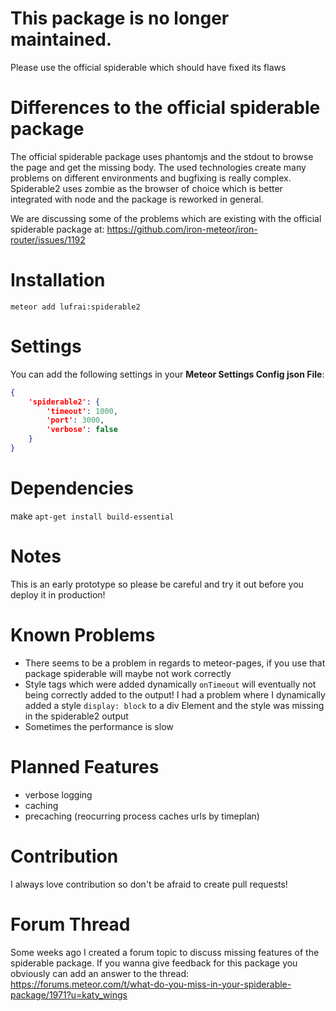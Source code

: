 # This package is no longer maintained. 
Please use the official spiderable which should have fixed its flaws

# Differences to the official spiderable package
The official spiderable package uses phantomjs and the stdout to browse the page and get the missing body. The used technologies create many problems on different environments and bugfixing is really complex. Spiderable2 uses zombie as the browser of choice which is better integrated with node and the package is reworked in general.

We are discussing some of the problems which are existing with the official spiderable package at:
https://github.com/iron-meteor/iron-router/issues/1192

# Installation
`meteor add lufrai:spiderable2`

# Settings
You can add the following settings in your **Meteor Settings Config json File**:
```json
{
	'spiderable2': {
		'timeout': 1000,
		'port': 3000,
		'verbose': false
	}
}
```

# Dependencies
make `apt-get install build-essential`

# Notes
This is an early prototype so please be careful and try it out before you deploy it in production!

# Known Problems
- There seems to be a problem in regards to meteor-pages, if you use that package spiderable will maybe not work correctly
- Style tags which were added dynamically `onTimeout` will eventually not being correctly added to the output! I had a problem where I dynamically added a style `display: block` to a div Element and the style was missing in the spiderable2 output
- Sometimes the performance is slow

# Planned Features
- verbose logging
- caching
- precaching (reocurring process caches urls by timeplan)

# Contribution
I always love contribution so don't be afraid to create pull requests!

# Forum Thread
Some weeks ago I created a forum topic to discuss missing features of the spiderable package. If you wanna give feedback for this package you obviously can add an answer to the thread:
https://forums.meteor.com/t/what-do-you-miss-in-your-spiderable-package/1971?u=katy_wings
